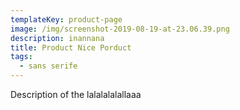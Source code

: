 ```yaml
---
templateKey: product-page
image: /img/screenshot-2019-08-19-at-23.06.39.png
description: inannana
title: Product Nice Porduct
tags:
  - sans serife
---
```

Description of the lalalalalallaaa
